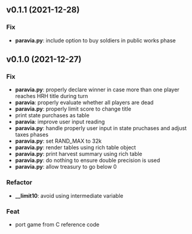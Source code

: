 ## v0.1.1 (2021-12-28)

### Fix

- **paravia.py**: include option to buy soldiers in public works phase

## v0.1.0 (2021-12-27)

### Fix

- **paravia.py**: properly declare winner in case more than one player reaches HRH title during turn
- **paravia**: properly evaluate whether all players are dead
- **paravia.py**: properly limit score to change title
- print state purchases as table
- **paravia**: improve user input reading
- **paravia.py**: handle properly user input in state pruchases and adjust taxes phases
- **paravia.py**: set RAND_MAX to 32k
- **paravia.py**: render tables using rich table object
- **paravia.py**: print harvest summary using rich table
- **paravia.py**: do nothing to ensure double precision is used
- **paravia.py**: allow treasury to go below 0

### Refactor

- **__limit10**: avoid using intermediate variable

### Feat

- port game from C reference code
